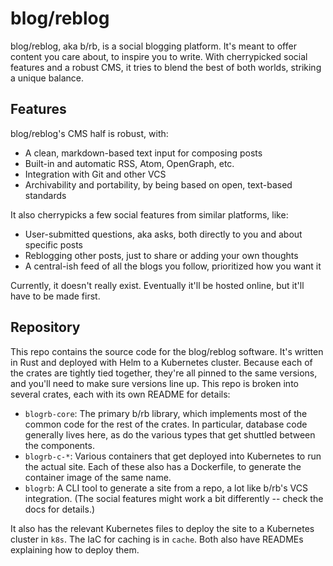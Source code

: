 # blog/reblog

blog/reblog, aka b/rb, is a social blogging platform.
It's meant to offer content you care about, to inspire you to write.
With cherrypicked social features and a robust CMS, it tries to blend the best of both worlds, striking a unique balance.

## Features

blog/reblog's CMS half is robust, with:

- A clean, markdown-based text input for composing posts
- Built-in and automatic RSS, Atom, OpenGraph, etc.
- Integration with Git and other VCS
- Archivability and portability, by being based on open, text-based standards

It also cherrypicks a few social features from similar platforms, like:

- User-submitted questions, aka asks, both directly to you and about specific posts
- Reblogging other posts, just to share or adding your own thoughts
- A central-ish feed of all the blogs you follow, prioritized how you want it

Currently, it doesn't really exist.
Eventually it'll be hosted online, but it'll have to be made first.

## Repository

This repo contains the source code for the blog/reblog software.
It's written in Rust and deployed with Helm to a Kubernetes cluster.
Because each of the crates are tightly tied together, they're all pinned to the same versions, and you'll need to make sure versions line up.
This repo is broken into several crates, each with its own README for details:

- `blogrb-core`:
  The primary b/rb library, which implements most of the common code for the rest of the crates.
  In particular, database code generally lives here, as do the various types that get shuttled between the components.
- `blogrb-c-*`:
  Various containers that get deployed into Kubernetes to run the actual site.
  Each of these also has a Dockerfile, to generate the container image of the same name.
- `blogrb`:
  A CLI tool to generate a site from a repo, a lot like b/rb's VCS integration.
  (The social features might work a bit differently -- check the docs for details.)

It also has the relevant Kubernetes files to deploy the site to a Kubernetes cluster in `k8s`.
The IaC for caching is in `cache`.
Both also have READMEs explaining how to deploy them.
